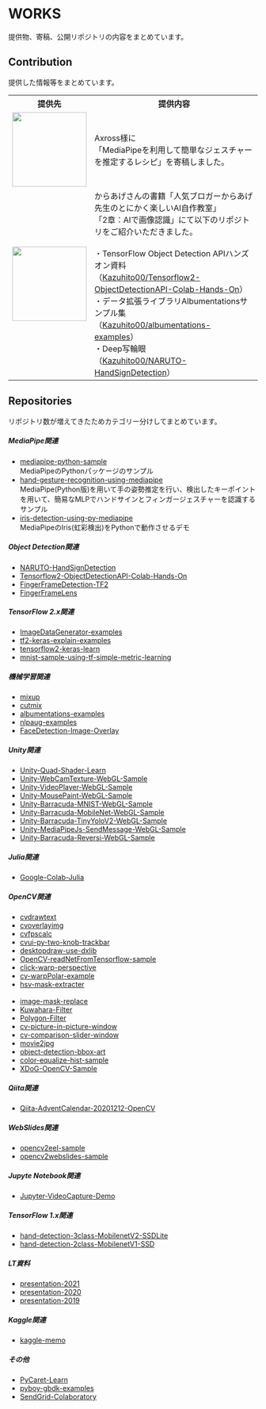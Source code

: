 # WORKS
提供物、寄稿、公開リポジトリの内容をまとめています。

## Contribution
提供した情報等をまとめています。

<table>
    <tr>
        <th>
            提供先
        </th>
        <th>
            提供内容
        </th>
    </tr>
    <tr>
        <td>
            <a href="https://axross-recipe.com/recipes/136"><img src="https://user-images.githubusercontent.com/37477845/110350460-16634480-8077-11eb-8f12-91281d76af13.jpg" width="150px"></a>
        </td>
        <td>
            Axross様に<br>
            「MediaPipeを利用して簡単なジェスチャーを推定するレシピ」を寄稿しました。
        </td>
    </tr>
    <tr>
        <td>
            <a href="https://amzn.to/3v5eEd7"><img src="https://user-images.githubusercontent.com/37477845/110343784-2f1c2c00-8070-11eb-91c5-ef8bdc5ae738.jpg" width="150px"></a>
        </td>
        <td>
             からあげさんの書籍「人気ブロガーからあげ先生のとにかく楽しいAI自作教室」<br>
            「2章：AIで画像認識」にて以下のリポジトリをご紹介いただきました。<br><br>
            ・TensorFlow Object Detection APIハンズオン資料<br>
            （<a href="https://github.com/Kazuhito00/Tensorflow2-ObjectDetectionAPI-Colab-Hands-On">Kazuhito00/Tensorflow2-ObjectDetectionAPI-Colab-Hands-On</a>）<br>
            ・データ拡張ライブラリAlbumentationsサンプル集<br>
            （<a href="https://github.com/Kazuhito00/albumentations-examples">Kazuhito00/albumentations-examples</a>）<br>
            ・Deep写輪眼<br>
            （<a href="https://github.com/Kazuhito00/NARUTO-HandSignDetection">Kazuhito00/NARUTO-HandSignDetection</a>）<br>
        </td>
    </tr>
</table>

## Repositories
リポジトリ数が増えてきたためカテゴリー分けしてまとめています。

##### MediaPipe関連
* [mediapipe-python-sample](https://github.com/Kazuhito00/mediapipe-python-sample)<br>MediaPipeのPythonパッケージのサンプル
* [hand-gesture-recognition-using-mediapipe](https://github.com/Kazuhito00/hand-gesture-recognition-using-mediapipe)<br>MediaPipe(Python版)を用いて手の姿勢推定を行い、検出したキーポイントを用いて、簡易なMLPでハンドサインとフィンガージェスチャーを認識するサンプル
* [iris-detection-using-py-mediapipe](https://github.com/Kazuhito00/iris-detection-using-py-mediapipe)<br>MediaPipeのIris(虹彩検出)をPythonで動作させるデモ

##### Object Detection関連
* [NARUTO-HandSignDetection](https://github.com/Kazuhito00/NARUTO-HandSignDetection)<br>
* [Tensorflow2-ObjectDetectionAPI-Colab-Hands-On](https://github.com/Kazuhito00/Tensorflow2-ObjectDetectionAPI-Colab-Hands-On)<br>
* [FingerFrameDetection-TF2](https://github.com/Kazuhito00/FingerFrameDetection-TF2)<br>
* [FingerFrameLens](https://github.com/Kazuhito00/FingerFrameLens)<br>

##### TensorFlow 2.x関連
* [ImageDataGenerator-examples](https://github.com/Kazuhito00/ImageDataGenerator-examples)<br>
* [tf2-keras-explain-examples](https://github.com/Kazuhito00/tf2-keras-explain-examples)<br>
* [tensorflow2-keras-learn](https://github.com/Kazuhito00/tensorflow2-keras-learn)<br>
* [mnist-sample-using-tf-simple-metric-learning](https://github.com/Kazuhito00/mnist-sample-using-tf-simple-metric-learning)<br>

##### 機械学習関連
* [mixup](https://github.com/Kazuhito00/mixup)<br>
* [cutmix](https://github.com/Kazuhito00/cutmix)<br>
* [albumentations-examples](https://github.com/Kazuhito00/albumentations-examples)<br>
* [nlpaug-examples](https://github.com/Kazuhito00/nlpaug-examples)<br>
* [FaceDetection-Image-Overlay](https://github.com/Kazuhito00/FaceDetection-Image-Overlay)<br>

##### Unity関連
* [Unity-Quad-Shader-Learn](https://github.com/Kazuhito00/Unity-Quad-Shader-Learn)<br>
* [Unity-WebCamTexture-WebGL-Sample](https://github.com/Kazuhito00/Unity-WebCamTexture-WebGL-Sample)<br>
* [Unity-VideoPlayer-WebGL-Sample](https://github.com/Kazuhito00/Unity-VideoPlayer-WebGL-Sample)<br>
* [Unity-MousePaint-WebGL-Sample](https://github.com/Kazuhito00/Unity-MousePaint-WebGL-Sample)<br>
* [Unity-Barracuda-MNIST-WebGL-Sample](https://github.com/Kazuhito00/Unity-Barracuda-MNIST-WebGL-Sample)<br>
* [Unity-Barracuda-MobileNet-WebGL-Sample](https://github.com/Kazuhito00/Unity-Barracuda-MobileNet-WebGL-Sample)<br>
* [Unity-Barracuda-TinyYoloV2-WebGL-Sample](https://github.com/Kazuhito00/Unity-Barracuda-TinyYoloV2-WebGL-Sample)<br>
* [Unity-MediaPipeJs-SendMessage-WebGL-Sample](https://github.com/Kazuhito00/Unity-MediaPipeJs-SendMessage-WebGL-Sample)<br>
* [Unity-Barracuda-Reversi-WebGL-Sample](https://github.com/Kazuhito00/Unity-Barracuda-Reversi-WebGL-Sample)<br>

##### Julia関連
* [Google-Colab-Julia](https://github.com/Kazuhito00/Google-Colab-Julia)<br>

##### OpenCV関連
* [cvdrawtext](https://github.com/Kazuhito00/cvdrawtext)<br>
* [cvoverlayimg](https://github.com/Kazuhito00/cvoverlayimg)<br>
* [cvfpscalc](https://github.com/Kazuhito00/cvfpscalc)<br>
* [cvui-py-two-knob-trackbar](https://github.com/Kazuhito00/cvui-py-two-knob-trackbar)<br>
* [desktopdraw-use-dxlib](https://github.com/Kazuhito00/desktopdraw-use-dxlib)<br>
* [OpenCV-readNetFromTensorflow-sample](https://github.com/Kazuhito00/OpenCV-readNetFromTensorflow-sample)<br>
* [click-warp-perspective](https://github.com/Kazuhito00/click-warp-perspective)<br>
* [cv-warpPolar-example](https://github.com/Kazuhito00/cv-warpPolar-example)<br>
* [hsv-mask-extracter](https://github.com/Kazuhito00/hsv-mask-extracter)<br><br>
* [image-mask-replace](https://github.com/Kazuhito00/image-mask-replace)<br>
* [Kuwahara-Filter](https://github.com/Kazuhito00/Kuwahara-Filter)<br>
* [Polygon-Filter](https://github.com/Kazuhito00/Polygon-Filter)<br>
* [cv-picture-in-picture-window](https://github.com/Kazuhito00/cv-picture-in-picture-window)<br>
* [cv-comparison-slider-window](https://github.com/Kazuhito00/cv-comparison-slider-window)<br>
* [movie2jpg](https://github.com/Kazuhito00/movie2jpg)<br>
* [object-detection-bbox-art](https://github.com/Kazuhito00/object-detection-bbox-art)<br>
* [color-equalize-hist-sample](https://github.com/Kazuhito00/color-equalize-hist-sample)<br>
* [XDoG-OpenCV-Sample](https://github.com/Kazuhito00/XDoG-OpenCV-Sample)<br>

##### Qiita関連
* [Qiita-AdventCalendar-20201212-OpenCV](https://github.com/Kazuhito00/Qiita-AdventCalendar-20201212-OpenCV)<br>

##### WebSlides関連
* [opencv2eel-sample](https://github.com/Kazuhito00/opencv2eel-sample)<br>
* [opencv2webslides-sample](https://github.com/Kazuhito00/opencv2webslides-sample)<br>

##### Jupyte Notebook関連
* [Jupyter-VideoCapture-Demo](https://github.com/Kazuhito00/Jupyter-VideoCapture-Demo)<br>

##### TensorFlow 1.x関連
* [hand-detection-3class-MobilenetV2-SSDLite](https://github.com/Kazuhito00/hand-detection-3class-MobilenetV2-SSDLite)<br>
* [hand-detection-2class-MobilenetV1-SSD](https://github.com/Kazuhito00/hand-detection-2class-MobilenetV1-SSD)<br>

##### LT資料
* [presentation-2021](https://github.com/Kazuhito00/presentation-2021)<br>
* [presentation-2020](https://github.com/Kazuhito00/presentation-2020)<br>
* [presentation-2019](https://github.com/Kazuhito00/presentation-2019)<br>

##### Kaggle関連
* [kaggle-memo](https://github.com/Kazuhito00/kaggle-memo)<br>

##### その他
* [PyCaret-Learn](https://github.com/Kazuhito00/PyCaret-Learn)<br>
* [pyboy-gbdk-examples](https://github.com/Kazuhito00/pyboy-gbdk-examples)<br>
* [SendGrid-Colaboratory](https://github.com/Kazuhito00/SendGrid-Colaboratory)<br>

<!--
|01：3連通信リング|02：和風 黒円|
:---:|:---:
|![01](https://user-images.githubusercontent.com/37477845/75368668-6ad0d180-5905-11ea-93c0-635ba29a2a05.gif)|![02](https://user-images.githubusercontent.com/37477845/75368708-77edc080-5905-11ea-9c11-f80373aa9ec2.gif)|
-->
